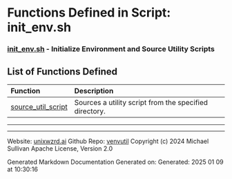 # Functions Defined in Script: init_env.sh

### [init_env.sh](/docs/shdoc/bin/shinclude/scripts/init_env.sh.md) - Initialize Environment and Source Utility Scripts

## List of Functions Defined

| Function | Description |
|:--|:--|
| [source_util_script](functions/source_util_script.md) | Sources a utility script from the specified directory. |

---

---

Website: [unixwzrd.ai](https://unixwzrd.ai)
Github Repo: [venvutil](https://github.com/unixwzrd/venvutil)
Copyright (c) 2024 Michael Sullivan
Apache License, Version 2.0

Generated Markdown Documentation
Generated on: Generated: 2025 01 09 at 10:30:16
